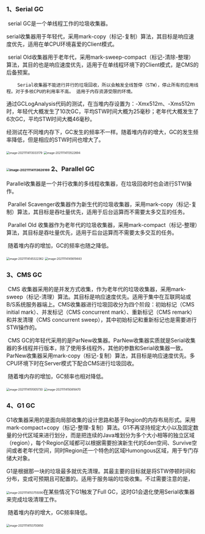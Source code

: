 ### 1、Serial GC

​		serial GC是一个单线程工作的垃圾收集器。

​		serial收集器用于年轻代，采用mark-copy（标记-复制）算法，其目标是响应速度优先，适用在单CPU环境喜爱的Client模式。

​		serial Old收集器用于老年代，采用mark-sweep-compact（标记-清除-整理）算法，其目的也是响应速度优先，适用于在单线程环境下的Client模式，是CMS的后备预案。

 		Serial收集器不能进行并行的垃圾回收，所以会触发全线暂停（STW），停止所有的应用线程。对于多核CPU的利用率不高。 适用于内存资源受限的环境。

​	 	通过GCLogAnalysis代码的测试，在当堆内存设置为：-Xmx512m、-Xms512m时，年轻代大概发生了10次GC，平均STW时间大概为25毫秒；老年代大概发生了6次GC，平均STW时间大概46毫秒。

​	 	经测试在不同堆内存下，GC发生的频率不一样。随着堆内存的增大，GC的发生频率降低，但是相应的STW时间也增大了。

<img src="/Users/lokn/Library/Application Support/typora-user-images/image-20211114113033179.png" alt="image-20211114113033179" style="zoom:50%;" />

<img src="/Users/lokn/Library/Application Support/typora-user-images/image-20211114113522694.png" alt="image-20211114113522694" style="zoom:50%;" />

### <img src="/Users/lokn/Library/Application Support/typora-user-images/image-20211114113626169.png" alt="image-20211114113626169" style="zoom:50%;" />	2、Parallel GC

​		Parallel收集器是一个并行收集的多线程收集器，在垃圾回收时也会进行STW操作。

​		Parallel Scavenger收集器作为新生代的垃圾收集器，采用mark-copy（标记-复制）算法，其目标是吞吐量优先，适用于后台运算而不需要太多交互的任务。

​		Parallel Old 收集器作为老年代的垃圾收集器，采用mark-compact（标记-整理）算法，其目标是吞吐量优先，适用于后台运算而不需要太多交互的任务。

​		随着堆内存的增加，GC的频率也随之降低。

<img src="/Users/lokn/Library/Application Support/typora-user-images/image-20211114145322362.png" alt="image-20211114145322362" style="zoom:50%;" />		<img src="/Users/lokn/Library/Application Support/typora-user-images/image-20211114145619443.png" alt="image-20211114145619443" style="zoom:50%;" />

### 3、CMS GC

​		CMS 收集器采用的是并发方式收集，作为老年代的垃圾收集器，采用mark-sweep（标记-清理）算法。其目标是响应速度优先。适用于集中在互联网站或B/S系统服务器端上。CMS收集器进行垃圾回收分为四个阶段：初始标记（CMS initial mark）、并发标记（CMS concurrent mark）、重新标记（CMS remark）和并发清理（CMS concurrent sweep），其中初始标记和重新标记也是需要进行STW操作的。

​		CMS GC的年轻代采用的是ParNew收集器。ParNew收集器实质就是Serial收集器的多线程并行版本，除了使用多线程外，其他的参数和Serial收集器一致。ParNew收集器采用mark-copy（标记-复制）算法，其目标是响应速度优先。多CPU环境下时在Server模式下配合CMS进行垃圾回收。

​		随着堆内存的增加，GC频率也相对降低。

 <img src="/Users/lokn/Library/Application Support/typora-user-images/image-20211114151005730.png" alt="image-20211114151005730" style="zoom:50%;" />

<img src="/Users/lokn/Library/Application Support/typora-user-images/image-20211114150818470.png" alt="image-20211114150818470" style="zoom:50%;" />

### 4、G1 GC

​		G1收集器采用的是面向局部收集的设计思路和基于Region的内存布局形式。采用mark-compact+copy（标记-整理-复制）算法。G1不再坚持规定大小以及固定数量的分代区域来进行划分，而是把连续的Java堆划分为多个大小相等的独立区域（region），每个Region区域都可以根据需要扮演新生代的Eden空间、Survive空间或者老年代空间，同时Region还一个特色的区域Humongous区域，用于专门存储大对象。

​		G1是根据那一块的垃圾最多就优先清理。其最主要的目标就是将STW停顿时间和分布，变成可预期且可配置的。适用于服务端的垃圾收集。不过需要注意的是，

<img src="/Users/lokn/Library/Application Support/typora-user-images/image-20211114153755090.png" alt="image-20211114153755090" style="zoom:50%;" />在某些情况下G1触发了Full GC，这时G1会退化使用Serial收集器来完成垃圾清理工作。

​		随着堆内存的增大，GC频率降低。

​	<img src="/Users/lokn/Library/Application Support/typora-user-images/image-20211114153700850.png" alt="image-20211114153700850" style="zoom:50%;" />

​	

